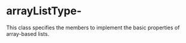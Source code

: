 # arrayListType-
This class specifies the members to implement the basic properties of array-based lists.
